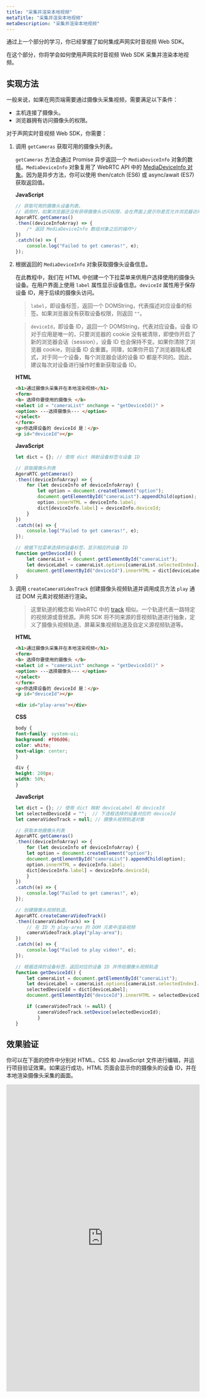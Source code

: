 ```yaml
---
title: "采集并渲染本地视频"
metaTitle: "采集并渲染本地视频"
metaDescription: "采集并渲染本地视频"
---
```


通过上一个部分的学习，你已经掌握了如何集成声网实时音视频 Web SDK。

在这个部分，你将学会如何使用声网实时音视频 Web SDK 采集并渲染本地视频。

## 实现方法

一般来说，如果在网页端需要通过摄像头采集视频，需要满足以下条件：

- 主机连接了摄像头。
- 浏览器拥有访问摄像头的权限。

对于声网实时音视频 Web SDK，你需要：

1. 调用 `getCameras` 获取可用的摄像头列表。

    `getCameras` 方法会通过 Promise 异步返回一个 `MediaDeviceInfo` 对象的数组。`MediaDeviceInfo` 对象复用了 WebRTC API 中的 [MediaDeviceInfo 对象](https://developer.mozilla.org/en-US/docs/Web/API/MediaDeviceInfo)。因为是异步方法，你可以使用 then/catch (ES6) 或 async/await (ES7) 获取返回值。

    **JavaScript**

    ```javascript
    // 获取可用的摄像头设备列表。
    // 调用时，如果浏览器还没有获得摄像头访问权限，会在界面上提示你是否允许浏览器访问摄像头。
    AgoraRTC.getCameras()
    .then((deviceInfoArray) => {
        /* 返回 MediaDeviceInfo 数组对象之后的操作*/
    })
    .catch((e) => {
        console.log("Failed to get cameras!", e);
    });
    ```

2. 根据返回的 `MediaDeviceInfo` 对象获取摄像头设备信息。

    在此教程中，我们在 HTML 中创建一个下拉菜单来供用户选择使用的摄像头设备。在用户界面上使用 `label` 属性显示设备信息。`deviceId` 属性用于保存设备 ID，用于后续的摄像头访问。

    > `label`，即设备标签，返回一个 DOMString，代表描述对应设备的标签。如果浏览器没有获取设备权限，则返回 `""`。

    > `deviceId`，即设备 ID，返回一个 DOMString，代表对应设备。设备 ID 对于应用是唯一的，只要浏览器的 cookie 没有被清除，即使你开启了新的浏览器会话（session），设备 ID 也会保持不变。如果你清除了浏览器 cookie，则设备 ID 会重置。同理，如果你开启了浏览器隐私模式，对于同一个设备，每个浏览器会话的设备 ID 都是不同的。因此，建议每次对设备进行操作时重新获取设备 ID。

    **HTML**

    ```html
    <h1>通过摄像头采集并在本地渲染视频</h1>
    <form>
    <b> 选择你要使用的摄像头 </b>
    <select id = "cameraList" onchange = "getDeviceId()" >
    <option> ---选择摄像头--- </option>
    </select>
    </form>
    <p>你选择设备的 deviceId 是：</p>
    <p id="deviceId"></p>
    ```

    **JavaScript**

    ```javascript
    let dict = {}; // 使用 dict 映射设备标签与设备 ID

    // 获取摄像头列表
    AgoraRTC.getCameras()
    .then((deviceInfoArray) => {
        for (let deviceInfo of deviceInfoArray) {
            let option = document.createElement("option");
            document.getElementById("cameraList").appendChild(option);
            option.innerHTML = deviceInfo.label;
            dict[deviceInfo.label] = deviceInfo.deviceId;
        }
    })
    .catch((e) => {
        console.log("Failed to get cameras!", e);
    });

    // 根据下拉菜单选择的设备标签，显示相应的设备 ID
    function getDeviceId() {
        let cameraList = document.getElementById("cameraList");
        let deviceLabel = cameraList.options[cameraList.selectedIndex].text;
        document.getElementById("deviceId").innerHTML = dict[deviceLabel];
    }
    ```

3. 调用 `createCameraVideoTrack` 创建摄像头视频轨道并调用成员方法 `play` 通过 DOM 元素对视频进行渲染。

    > 这里轨道的概念和 WebRTC 中的 [track](https://developer.mozilla.org/zh-CN/docs/Web/API/MediaStreamTrack) 相似。一个轨道代表一路特定的视频源或音频源。声网 SDK 将不同来源的音视频轨道进行抽象，定义了摄像头视频轨道、屏幕采集视频轨道及自定义源视频轨道等。

    **HTML**

    ```html
    <h1>通过摄像头采集并在本地渲染视频</h1>
    <form>
    <b> 选择你要使用的摄像头 </b>
    <select id = "cameraList" onchange = "getDeviceId()" >
    <option> ---选择摄像头--- </option>
    </select>
    </form>
    <p>你选择设备的 deviceId 是：</p>
    <p id="deviceId"></p>

    <div id="play-area"></div>
    ```

    **CSS**

    ```css
    body {
    font-family: system-ui;
    background: #f06d06;
    color: white;
    text-align: center;
    }

    div {
    height: 200px;
    width: 50%;
    }
    ```

    **JavaScript**

    ```javascript
    let dict = {}; // 使用 dict 映射 deviceLabel 和 deviceId
    let selectedDeviceId = "";  // 下选框选择的设备对应的 deviceId
    let cameraVideoTrack = null; // 摄像头视频轨道对象

    // 获取本地摄像头列表
    AgoraRTC.getCameras()
    .then((deviceInfoArray) => {
        for (let deviceInfo of deviceInfoArray) {
        let option = document.createElement("option");
        document.getElementById("cameraList").appendChild(option);
        option.innerHTML = deviceInfo.label;
        dict[deviceInfo.label] = deviceInfo.deviceId;
        }
    })
    .catch((e) => {
        console.log("Failed to get cameras!", e);
    });

    // 创建摄像头视频轨道。
    AgoraRTC.createCameraVideoTrack()
    .then((cameraVideoTrack) => {
        // 在 ID 为 play-area 的 DOM 元素中渲染视频
        cameraVideoTrack.play("play-area");
    })
    .catch((e) => {
        console.log("Failed to play video!", e);
    });

    // 根据选择的设备标签，返回对应的设备 ID 并传给摄像头视频轨道
    function getDeviceId() {
        let cameraList = document.getElementById("cameraList");
        let deviceLabel = cameraList.options[cameraList.selectedIndex].text;
        selectedDeviceId = dict[deviceLabel];
        document.getElementById("deviceId").innerHTML = selectedDeviceId;

        if (cameraVideoTrack != null) {
            cameraVideoTrack.setDevice(selectedDeviceId);
            }
    }
    ```


## 效果验证

你可以在下面的控件中分别对 HTML、CSS 和 JavaScript 文件进行编辑，并运行项目验证效果。如果运行成功，HTML 页面会显示你的摄像头的设备 ID，并在本地渲染摄像头采集的画面。

<iframe height="800" style="width: 100%;" scrolling="no" title="02: Capture video through camera and render locally" src="https://codepen.io/yamasite/embed/preview/MWOxdGa?default-tab=html%2Cresult&editable=true" frameborder="no" loading="lazy" allowtransparency="true" allowfullscreen="{true}" allow="microphone;camera">
  See the Pen <a href="https://codepen.io/yamasite/pen/MWOxdGa">
  02: Capture video through camera and render locally</a> by Lutkin Wang (<a href="https://codepen.io/yamasite">@yamasite</a>)
  on <a href="https://codepen.io">CodePen</a>.
</iframe>